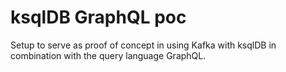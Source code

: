 # ksqlDB GraphQL poc

Setup to serve as proof of concept in using Kafka with ksqlDB in combination with the query language GraphQL.